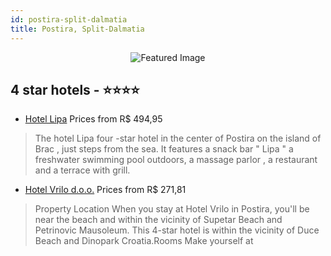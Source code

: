 ```yaml
---
id: postira-split-dalmatia
title: Postira, Split-Dalmatia
---
```


<center><img src="https://i.travelapi.com/hotels/15000000/14990000/14989100/14989012/ac57dacc_z.jpg" alt="Featured Image" /></center>


##  4 star hotels - ⭐️⭐️⭐️⭐️

-    [Hotel Lipa](https://us.hurb.com/hotels/postira/hotel-lipa-JNP-JP279466?cmp=18055) Prices from R$ 494,95
   > The hotel Lipa four -star hotel in the center of Postira on the island of Brac , just steps from the sea. It features a snack bar &quot; Lipa &quot; a freshwater swimming pool outdoors, a massage parlor , a restaurant and a terrace with grill.
-    [Hotel Vrilo d.o.o.](https://us.hurb.com/hotels/postira/hotel-vrilo-d-o-o-JNP-JP080308?cmp=18055) Prices from R$ 271,81
   > Property Location When you stay at Hotel Vrilo in Postira, you&apos;ll be near the beach and within the vicinity of Supetar Beach and Petrinovic Mausoleum.  This 4-star hotel is within the vicinity of Duce Beach and Dinopark Croatia.Rooms Make yourself at

